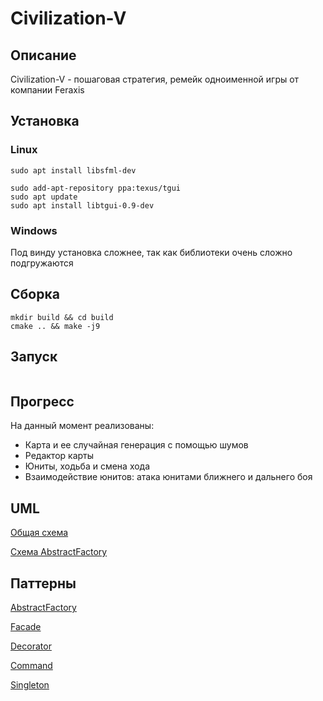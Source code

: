# Civilization-V

## Описание

Civilization-V - пошаговая стратегия, ремейк одноименной игры от компании Feraxis

## Установка

### Linux
```
sudo apt install libsfml-dev

sudo add-apt-repository ppa:texus/tgui
sudo apt update
sudo apt install libtgui-0.9-dev
```

### Windows

Под винду установка сложнее, так как библиотеки очень сложно подгружаются

## Сборка

```
mkdir build && cd build
cmake .. && make -j9
```

## Запуск

```

```

## Прогресс

На данный момент реализованы:
+ Карта и ее случайная генерация с помощью шумов
+ Редактор карты
+ Юниты, ходьба и смена хода
+ Взаимодействие юнитов: атака юнитами ближнего и дальнего боя

##  UML

[Общая схема](https://app.creately.com/diagram/3FwxQh5iohh)

[Схема AbstractFactory](...)

## Паттерны

[AbstractFactory](https://github.com/lavawolfiee/Civilization-V/blob/dev/units/Factory.h#L10-L20)

[Facade](https://github.com/lavawolfiee/Civilization-V/blob/dev/gui/GUI.h#L10)

[Decorator](https://github.com/lavawolfiee/Civilization-V/blob/dev/gui/Batch.h#L7-L18)

[Command](https://github.com/lavawolfiee/Civilization-V/blob/dev/gui/GUI.h#L43-L54)

[Singleton](https://github.com/lavawolfiee/Civilization-V/blob/dev/screens/ScreensManager.h#L7)
